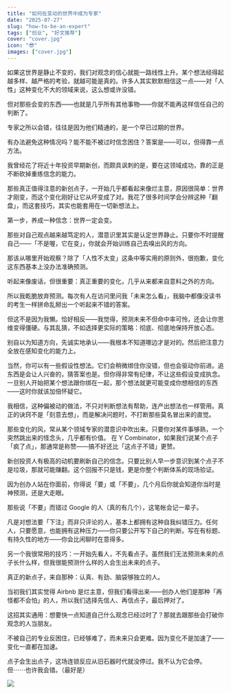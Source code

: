 ```yaml
---
title: "如何在变动的世界中成为专家"
date: "2025-07-27"
slug: "how-to-be-an-expert"
tags: ["创业", "好文推荐"]
cover: "cover.jpg"
icon: "😎"
images: ["cover.jpg"]
---
```

如果这世界是静止不变的，我们对观念的信心就能一路线性上升。某个想法经得起越多样、越严格的考验，就越可能是真的。许多人其实默默相信这一点——对「人性」这种变化不大的领域来说，这么想或许没错。



但对那些会变的东西——也就是几乎所有其他事物——你就不能再这样信任自己的判断了。



专家之所以会错，往往是因为他们精通的，是一个早已过期的世界。



有办法避免这种情况吗？能不能不被过时信念困住？答案是——可以，但得靠一点方法。



我曾经花了将近十年投资早期新创，而颇具讽刺的是，要在这领域成功，靠的正是不断砍掉重练信念的能力。



那些真正值得注意的新创点子，一开始几乎都看起来像烂主意，原因很简单：世界才刚变，而这个变化刚好让它从坏变成了对。我花了很多时间学会分辨这种「翻盘」，而这套技巧，其实也能套用在一切新想法上。



第一步，养成一种信念：世界一定会变。



那些对自己观点越来越笃定的人，潜意识里其实是认定世界静止。只要你不时提醒自己——「不是喔，它在变」，你就会开始训练自己去嗅出风的方向。



那该从哪里开始观察？除了「人性不太变」这条中等实用的原则外，很抱歉，变化这东西基本上没办法准确预测。



听起来像废话，但很重要：真正重要的变化，几乎从来都来自意料之外的方向。



所以我乾脆放弃预测。每次有人在访问里问我「未来怎么看」，我脑中都像没读书的考生一样拼命乱掰出一个听起来不错的答案。



但这不是因为我懒。恰好相反——我觉得，预测未来不但命中率可怜，还会让你思维变得僵硬。与其乱猜，不如选择更实际的策略：彻底、彻底地保持开放心态。



别自以为知道方向，先诚实地承认——我根本不知道哪边才是对的。然后把注意力全放在感知变化的能力上。



当然，你可以有一些假设性想法。它们会稍微绑住你没错，但也会驱动你前进。追东西是会让人兴奋的，猜答案也是。但你得非常有纪律，不让这些假设变成执念。
一旦别人开始把某个想法跟你绑在一起，那个想法就更可能变成你想相信的东西——这时你就该加倍怀疑它。



我相信，这种偏被动的做法，不只对判断想法有帮助，连产出想法也一样管用。真正的诀窍不是「刻意去想」，而是解决问题时，不打断那些莫名冒出来的直觉。



那些变化的风，常从某个领域专家的潜意识中吹出来。只要你对某件事够熟，一个突然跳出来的怪念头，几乎都有价值。
在 Y Combinator，如果我们说某个点子「疯了点」，那通常是称赞——搞不好还比「这点子不错」更赞。



新创投资人有极高的动机要刷新自己的信念。只要比别人早一步意识到某个点子不是垃圾，那就可能赚翻。这个回报不只是钱，更是你整个判断体系的现场验证。



因为创办人站在你面前，你得说「要」或「不要」，几个月后你就会知道你当时是神预测，还是大走眼。



那些说「不要」而错过 Google 的人（真的有几个），这笔帐会记一辈子。



凡是对想法要「下注」而非只评论的人，基本上都拥有这种自我纠错压力。任何人，只要愿意，也能拥有这种压力——你只要公开写下自己的判断。写在有标题、有持久性的地方——你会比闲聊时在意得多。



另一个我很常用的技巧：一开始先看人，不先看点子。虽然我们无法预测未来的点子长什么样，但我很能预测什么样的人会生出未来的点子。



真正的新点子，来自那种：认真、有劲、脑袋够独立的人。



当初我们其实觉得 Airbnb 是烂主意，但我们看得出来——创办人他们是那种「再怪都不会怕」的人，所以我们选择先信人、再信点子，最后押对了。



这招其实通用：想要快一点知道自己什么观念已经过时了？那就去跟那些会打破你观念的人当朋友。



不被自己的专业反困住，已经够难了，而未来只会更难。因为变化不是加速了——变化一直都在加速。



点子会生出点子，这场连锁反应从旧石器时代就没停过。我不认为它会停。
但⋯⋯也许我会错。（最好是）




![](https://prod-files-secure.s3.us-west-2.amazonaws.com/112d0858-5090-4d34-a606-b75eb8d65fd2/46476355-9cf3-4e99-9b7a-3531bc426380/1000202064.png?X-Amz-Algorithm=AWS4-HMAC-SHA256&X-Amz-Content-Sha256=UNSIGNED-PAYLOAD&X-Amz-Credential=ASIAZI2LB466Z64PR3SW%2F20251017%2Fus-west-2%2Fs3%2Faws4_request&X-Amz-Date=20251017T112810Z&X-Amz-Expires=3600&X-Amz-Security-Token=IQoJb3JpZ2luX2VjEPj%2F%2F%2F%2F%2F%2F%2F%2F%2F%2FwEaCXVzLXdlc3QtMiJGMEQCIGn8Mkna9o8rn8ltMJvPzJBsmPM%2FfPTnmXJ%2BQi8%2Fo%2BQiAiB4lMmS%2BehAFYlYnsZW7jfUGoFmrjkR9DRr4U74mTJU7iqIBAih%2F%2F%2F%2F%2F%2F%2F%2F%2F%2F8BEAAaDDYzNzQyMzE4MzgwNSIM80ATblkNJgFxB2sNKtwDEv6MAeb6WQ85p2z1noP%2Bax1HGPsENu7a3NBa5OSLm42Kq8kP22OkWUe%2BLsYB7qDinahxusMzzXYBraQu7Ikf%2BJbFlETgXnSVUR79cf%2Bm1sg4ZPmeH9dvza2UEzg1C1exafUktnTGGGPiD7TYVV414N4zDTzXRS4wQ1GXxEKmkXFKWdVk%2FymLaCxiTU6bQP4Fi0zrhUW8pmRqj2KVLrsE8ozf47gd2IJ9HIw2WUpdGf3zm5yPh3bg7HQ8%2FXrA%2BDOx4ATV7u293%2F%2BH%2BXRLaJZ%2BSKrjTeN7kF9R9EN5%2FzkFDl8UJXrAXJJ%2BIHPSjVWVQ8on9%2B%2BOKigO%2FQOuC1bRWl1LvZibwNnuiqEb8cv5gZ2wqF2XBFjjnASIR2FJQY7YzW4yP1IGB%2BWcn4A6KI8FlyFoF8XbG927UJlYNkks3HZPnIpJA4OGJWLEry6CouOd0xW5aoUkPJE3GrwqAsILsuMQBvjPY5N2CSie00wjGzEVmkBOZ7MKpE1vpC6oZmHMzmDxwaIXE%2BpvVyuIsFl6nMRCXq1ambQlh722LiTUVvE4LkDId3ofiXorwQLF7pGBxaX4db1exjcHXGW7sJPvzDaACdiT1aKQGrrxWx1a%2BaujH38K0bVm1KdN3ITwKUIwg%2BTHxwY6pgHGMzZwHdiahwE5XDpk2dddJTbYwChbU8Ci2FYLlDIdNZf2eu7CGm%2FzaxscgKWMf2Ttt9pdz%2B28g3qrCJwI2%2BeCXUZPlCvXXkGMu2SviCeY8zFI90%2BcfgWt%2BUdlyMLHoS%2By4Z0rbaSao4ZPm4%2BRM2ytfsG5vaeug0AhndicXRP4PxQwOJTVFVS1dZbsTw4MhDq2mXmnrnzkuSlfUhSVF2yq3Kzi%2BNR4&X-Amz-Signature=3af373ed2c68d2b6c4d5a1ccbf672ca62acebaaa37a5ab90dd50be98f4378d4c&X-Amz-SignedHeaders=host&x-amz-checksum-mode=ENABLED&x-id=GetObject)

